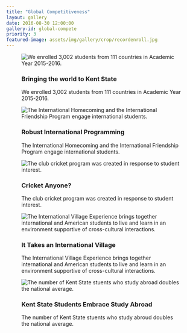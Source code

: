 ```yaml
---
title: "Global Competitiveness"
layout: gallery
date: 2016-08-30 12:00:00
gallery-id: global-compete
priority: 3
featured-image: assets/img/gallery/crop/recordenroll.jpg
---
```


<figure class="gallery__item">
	<img class="gallery__item__image" src="{{ site.url }}/assets/img/gallery/crop/recordenroll.jpg" alt="We enrolled 3,002 students from 111 countries in Academic Year 2015-2016." />
	<figcaption>
		<h3 class="gallery-caption__title">Bringing the world to Kent State</h3>
		<p class="gallery-caption__description">We enrolled 3,002 students from 111 countries in Academic Year 2015-2016.</p>
	</figcaption>
</figure>
<figure class="gallery__item">
	<img class="gallery__item__image" src="{{ site.url }}/assets/img/gallery/crop/homecoming.jpg" alt="The International Homecoming and the International Friendship Program engage international students." />
	<figcaption>
		<h3 class="gallery-caption__title">Robust International Programming</h3>
		<p class="gallery-caption__description">The International Homecoming and the International Friendship Program engage international students.</p>
	</figcaption>
	</figure>
<figure class="gallery__item">
		<img class="gallery__item__image" src="{{ site.url }}/assets/img/gallery/crop/cricket2.jpg" alt="The club cricket program was created in response to student interest." />
		<figcaption>
			<h3 class="gallery-caption__title">Cricket Anyone?</h3>
			<p class="gallery-caption__description">The club cricket program was created in response to student interest.</p>
		</figcaption>
	</figure>
<figure class="gallery__item">
		<img class="gallery__item__image" src="{{ site.url }}/assets/img/gallery/crop/villiage.jpg" alt="The International Village Experience brings together international and American students to live and learn in an environment supportive of cross-cultural interactions." />
		<figcaption>
			<h3 class="gallery-caption__title">It Takes an International Village</h3>
			<p class="gallery-caption__description">The International Village Experience brings together international and American students to live and learn in an environment supportive of cross-cultural interactions.</p>
		</figcaption>
	</figure>
<figure class="gallery__item">
		<img class="gallery__item__image" src="{{ site.url }}/assets/img/gallery/crop/missing.jpg" alt="The number of Kent State stuents who study abroad doubles the national average." />
		<figcaption>
			<h3 class="gallery-caption__title">Kent State Students Embrace Study Abroad</h3>
			<p class="gallery-caption__description">The number of Kent State stuents who study abroud doubles the national average.</p>
		</figcaption>
</figure>
